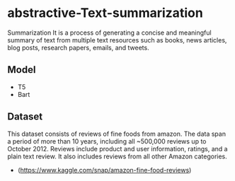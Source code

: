 # abstractive-Text-summarization
 Summarization It is a process of generating a concise and meaningful summary of text from multiple text resources such as books, news articles, blog posts, research papers, emails, and tweets.
 
 ## Model
 - T5
 - Bart 

## Dataset
This dataset consists of reviews of fine foods from amazon. The data span a period of more than 10 years, including all ~500,000 reviews up to October 2012. Reviews include product and user information, ratings, and a plain text review. It also includes reviews from all other Amazon categories.
- (https://www.kaggle.com/snap/amazon-fine-food-reviews)
